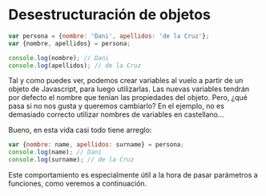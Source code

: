 # Desestructuración de objetos
```javascript
var persona = {nombre: 'Dani', apellidos: 'de la Cruz'};
var {nombre, apellidos} = persona;

console.log(nombre); // Dani
console.log(apellidos); // de la Cruz
```

Tal y como puedes ver, podemos crear variables al vuelo a partir de un objeto de Javascript, para luego utilizarlas. Las nuevas variables tendrán por defecto el nombre que tenían las propiedades del objeto. Pero, ¿qué pasa si no nos gusta y queremos cambiarlo? En el ejemplo, no es demasiado correcto utilizar nombres de variables en castellano...

Bueno, en esta vida casi todo tiene arreglo:

```javascript
var {nombre: name, apellidos: surname} = persona;
console.log(name); // Dani
console.log(surname); // de la Cruz
```

Este comportamiento es especialmente útil a la hora de pasar parámetros a funciones, como veremos a continuación.